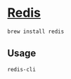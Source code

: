 # [Redis](https://redis.io/docs/install/install-redis/install-redis-on-mac-os/)

```bash
brew install redis
```

## Usage

```
redis-cli
```

